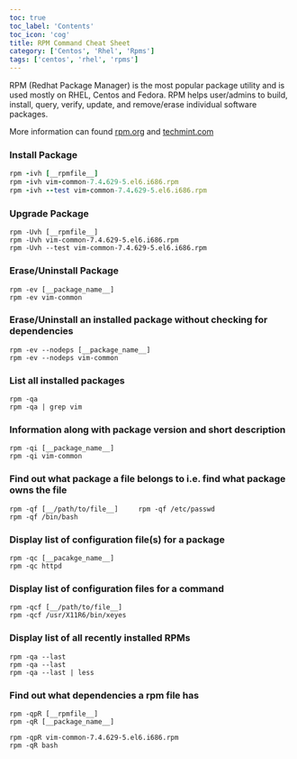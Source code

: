```yaml
---
toc: true 
toc_label: 'Contents' 
toc_icon: 'cog'
title: RPM Command Cheat Sheet
category: ['Centos', 'Rhel', 'Rpms']
tags: ['centos', 'rhel', 'rpms']
---
```


RPM (Redhat Package Manager) is the most popular package utility and is used mostly on RHEL, Centos and Fedora. 
RPM helps user/admins to build, install, query, verify, update, and remove/erase individual software packages.

More information can found [rpm.org](http://www.rpm.org/max-rpm/rpm.8.html) and [techmint.com](http://www.tecmint.com/20-practical-examples-of-rpm-commands-in-linux/)

### Install Package

~~~ ruby
rpm -ivh [__rpmfile__]
rpm -ivh vim-common-7.4.629-5.el6.i686.rpm
rpm -ivh --test vim-common-7.4.629-5.el6.i686.rpm
~~~

### Upgrade Package

	rpm -Uvh [__rpmfile__]	
	rpm -Uvh vim-common-7.4.629-5.el6.i686.rpm
	rpm -Uvh --test vim-common-7.4.629-5.el6.i686.rpm

### Erase/Uninstall Package

	rpm -ev [__package_name__]	
	rpm -ev vim-common

### Erase/Uninstall an installed package without checking for dependencies	

	rpm -ev --nodeps [__package_name__]	
	rpm -ev --nodeps vim-common

### List all installed packages

	rpm -qa		
	rpm -qa | grep vim 

### Information along with package version and short description
    
    rpm -qi [__package_name__]		
    rpm -qi vim-common

### Find out what package a file belongs to i.e. find what package owns the file

    rpm -qf [__/path/to/file__]		rpm -qf /etc/passwd
    rpm -qf /bin/bash

### Display list of configuration file(s) for a package   
 
    rpm -qc [__pacakge_name__]
	rpm -qc httpd

### Display list of configuration files for a command
    
    rpm -qcf [__/path/to/file__]		
    rpm -qcf /usr/X11R6/bin/xeyes
 
### Display list of all recently installed RPMs
 
    rpm -qa --last		
    rpm -qa --last
    rpm -qa --last | less


### Find out what dependencies a rpm file has

    rpm -qpR [__rpmfile__]
    rpm -qR [__package_name__]
    
    rpm -qpR vim-common-7.4.629-5.el6.i686.rpm
    rpm -qR bash
    


